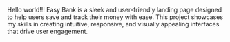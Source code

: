 Hello world!!!
Easy Bank is a sleek and user-friendly landing page designed to help users save and track their money with ease. This project showcases my skills in creating intuitive, responsive, and visually appealing interfaces that drive user engagement.
